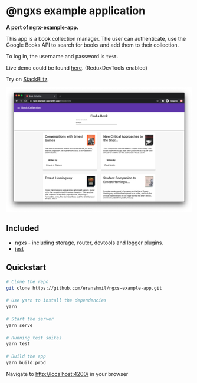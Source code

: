 # @ngxs example application


**A port of [ngrx-example-app](https://github.com/ngrx/platform/tree/master/example-app).**

This app is a book collection manager. The user can authenticate, use the Google Books API to search for books and add them to their collection.

To log in, the username and password is `test`.

Live demo could be found [here](https://ngxs-example-app.netlify.app). (ReduxDevTools enabled)

Try on [StackBlitz](https://stackblitz.com/github/eranshmil/ngxs-example-app).

![Screenshot](assets/screenshot.png)

## Included

- [ngxs](https://ngxs.gitbook.io/ngxs/) - including storage, router, devtools and logger plugins.
- [jest](https://facebook.github.io/jest/)

## Quickstart

```bash
# Clone the repo
git clone https://github.com/eranshmil/ngxs-example-app.git

# Use yarn to install the dependencies
yarn

# Start the server
yarn serve

# Running test suites
yarn test

# Build the app
yarn build:prod
```

Navigate to [http://localhost:4200/](http://localhost:4200/) in your browser
